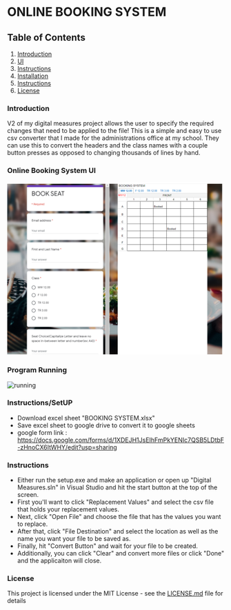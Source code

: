 # ONLINE BOOKING SYSTEM
## Table of Contents
1. [Introduction](#Introduction)
2. [UI](#Online-Booking-Systems-UI)
3. [Instructions](#Instructions)
4. [Installation](#Installation)
5. [Instructions](#Instructions)
6. [License](#License)
### Introduction
V2 of my digital measures project allows the user to specify the required changes that need to be applied to the file! This is a simple and easy to use csv converter that I made for the administrations office at my school. They can use this to convert the headers and the class names with a couple button presses as opposed to changing thousands of lines by hand.
### Online Booking System UI
![Website](https://github.com/ChavezPaulina/testingCap/blob/main/Website.PNG)  
### Program Running
![running](https://github.com/ryangriggs1/Digital-Measures-V2/blob/main/PNGandGIF/running.gif)
### Instructions/SetUP
* Download excel sheet "BOOKING SYSTEM.xlsx" 
* Save excel sheet to google drive to convert it to google sheets
* google form link :  https://docs.google.com/forms/d/1XDEJH1JsEIhFmPkYENIc7QSB5LDtbF-zHnoCX6ItWHY/edit?usp=sharing
### Instructions
* Either run the setup.exe and make an application or open up "Digital Measures.sln" in Visual Studio and hit the start button at the top of the screen.
* First you'll want to click "Replacement Values" and select the csv file that holds your replacement values.
* Next, click "Open File" and choose the file that has the values you want to replace.
* After that, click "File Destination" and select the location as well as the name you want your file to be saved as.
* Finally, hit "Convert Button" and wait for your file to be created.
* Additionally, you can click "Clear" and convert more files or click "Done" and the applicaiton will close.
### License
This project is licensed under the MIT License - see the [LICENSE.md](https://github.com/ryangriggs1/Digital-Measures-V2/blob/main/LICENSE) file for details
